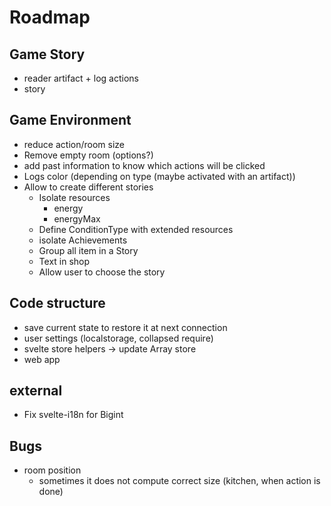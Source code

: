 # Roadmap

## Game Story
* reader artifact + log actions
* story

## Game Environment
* reduce action/room size
* Remove empty room (options?)
* add past information to know which actions will be clicked
* Logs color (depending on type (maybe activated with an artifact))
* Allow to create different stories
    * Isolate resources
        * energy
        * energyMax
    * Define ConditionType with extended resources
    * isolate Achievements
    * Group all item in a Story
    * Text in shop
    * Allow user to choose the story


## Code structure
* save current state to restore it at next connection
* user settings (localstorage, collapsed require)
* svelte store helpers → update Array store
* web app

## external
* Fix svelte-i18n for Bigint

## Bugs

* room position
    * sometimes it does not compute correct size (kitchen, when action is done)
